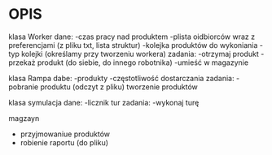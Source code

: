 # OPIS

klasa Worker
dane:
  -czas pracy nad produktem
  -plista oidbiorców wraz z preferencjami (z pliku txt, lista struktur)
  -kolejka produktów do wykoniania
  -typ kolejki (określamy przy tworzeniu workera)
zadania:
  -otrzymaj produkt
  -przekaż produkt (do siebie, do innego robotnika)
  -umieść w magazynie
  
klasa Rampa
dabe:
  -produkty
  -częstotliwość dostarczania
zadania:
  -pobranie produktu (odczyt z pliku)
  tworzenie produktów
  
klasa symulacja 
  dane: 
  -licznik tur
  zadania:
  -wykonaj turę
  
  magzayn
   - przyjmowaniue produktów
   - robienie raportu (do pliku)
   
